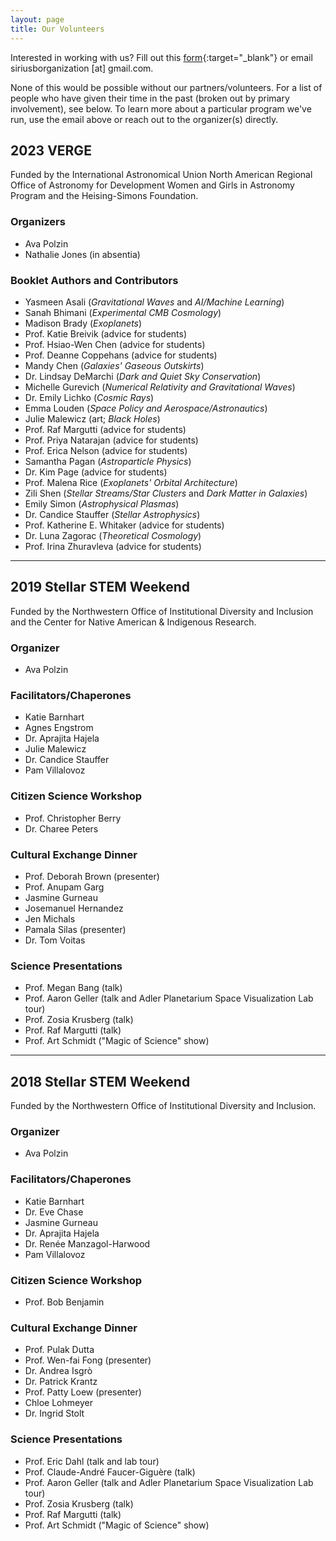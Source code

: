 ```yaml
---
layout: page
title: Our Volunteers
---
```


Interested in working with us? Fill out this [form](https://forms.gle/k5eQQjDZxTMWj8mY6){:target="_blank"} or email siriusborganization [at] gmail.com.

None of this would be possible without our partners/volunteers. For a list of people who have given their time in the past (broken out by primary involvement), see below. To learn more about a particular program we've run, use the email above or reach out to the organizer(s) directly.

## 2023 VERGE
Funded by the International Astronomical Union North American Regional Office of Astronomy for Development Women and Girls in Astronomy Program and the Heising-Simons Foundation.

### Organizers
- Ava Polzin
- Nathalie Jones (in absentia)

### Booklet Authors and Contributors
- Yasmeen Asali (*Gravitational Waves* and *AI/Machine Learning*)
- Sanah Bhimani (*Experimental CMB Cosmology*)
- Madison Brady (*Exoplanets*)
- Prof. Katie Breivik (advice for students)
- Prof. Hsiao-Wen Chen (advice for students)
- Prof. Deanne Coppehans (advice for students)
- Mandy Chen (*Galaxies' Gaseous Outskirts*)
- Dr. Lindsay DeMarchi (*Dark and Quiet Sky Conservation*)
- Michelle Gurevich (*Numerical Relativity and Gravitational Waves*)
- Dr. Emily Lichko (*Cosmic Rays*)
- Emma Louden (*Space Policy and Aerospace/Astronautics*)
- Julie Malewicz (art; *Black Holes*)
- Prof. Raf Margutti (advice for students)
- Prof. Priya Natarajan (advice for students)
- Prof. Erica Nelson (advice for students)
- Samantha Pagan (*Astroparticle Physics*)
- Dr. Kim Page (advice for students)
- Prof. Malena Rice (*Exoplanets' Orbital Architecture*)
- Zili Shen (*Stellar Streams/Star Clusters* and *Dark Matter in Galaxies*)
- Emily Simon (*Astrophysical Plasmas*)
- Dr. Candice Stauffer (*Stellar Astrophysics*)
- Prof. Katherine E. Whitaker (advice for students)
- Dr. Luna Zagorac (*Theoretical Cosmology*)
- Prof. Irina Zhuravleva (advice for students)


***

## 2019 Stellar STEM Weekend
Funded by the Northwestern Office of Institutional Diversity and Inclusion and the Center for Native American & Indigenous Research.

### Organizer
- Ava Polzin

### Facilitators/Chaperones
- Katie Barnhart
- Agnes Engstrom
- Dr. Aprajita Hajela
- Julie Malewicz
- Dr. Candice Stauffer
- Pam Villalovoz

### Citizen Science Workshop
- Prof. Christopher Berry
- Dr. Charee Peters

### Cultural Exchange Dinner
- Prof. Deborah Brown (presenter)
- Prof. Anupam Garg
- Jasmine Gurneau
- Josemanuel Hernandez
- Jen Michals
- Pamala Silas (presenter)
- Dr. Tom Voitas

### Science Presentations
- Prof. Megan Bang (talk)
- Prof. Aaron Geller (talk and Adler Planetarium Space Visualization Lab tour)
- Prof. Zosia Krusberg (talk)
- Prof. Raf Margutti (talk)
- Prof. Art Schmidt ("Magic of Science" show)

***

## 2018 Stellar STEM Weekend
Funded by the Northwestern Office of Institutional Diversity and Inclusion.

### Organizer
- Ava Polzin

### Facilitators/Chaperones
- Katie Barnhart
- Dr. Eve Chase
- Jasmine Gurneau
- Dr. Aprajita Hajela
- Dr. Renée Manzagol-Harwood
- Pam Villalovoz

### Citizen Science Workshop
- Prof. Bob Benjamin

### Cultural Exchange Dinner
- Prof. Pulak Dutta
- Prof. Wen-fai Fong (presenter)
- Dr. Andrea Isgrò
- Dr. Patrick Krantz
- Prof. Patty Loew (presenter)
- Chloe Lohmeyer
- Dr. Ingrid Stolt

### Science Presentations
- Prof. Eric Dahl (talk and lab tour)
- Prof. Claude-André Faucer-Giguère (talk)
- Prof. Aaron Geller (talk and Adler Planetarium Space Visualization Lab tour)
- Prof. Zosia Krusberg (talk)
- Prof. Raf Margutti (talk)
- Prof. Art Schmidt ("Magic of Science" show)

